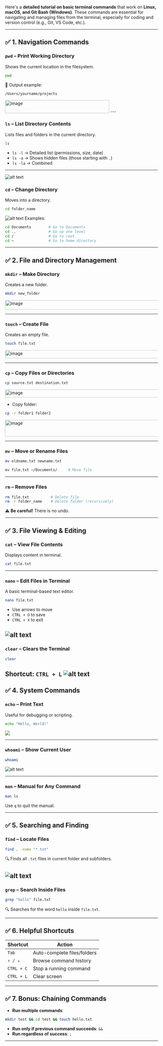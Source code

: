 Here's a **detailed tutorial on basic terminal commands** that work on **Linux, macOS, and Git Bash (Windows)**. These commands are essential for navigating and managing files from the terminal, especially for coding and version control (e.g., Git, VS Code, etc.).

---

## ✅ 1. **Navigation Commands**

### `pwd` – Print Working Directory

Shows the current location in the filesystem.

```bash
pwd
```


📌 Output example:

```
/Users/yourname/projects
```
<img width="343" height="43" alt="image" src="https://github.com/user-attachments/assets/da09b07d-82eb-4771-a807-59a7731bd1d2" />
---

### `ls` – List Directory Contents

Lists files and folders in the current directory.

```bash
ls
```

* `ls -l` → Detailed list (permissions, size, date)
* `ls -a` → Shows hidden files (those starting with `.`)
* `ls -la` → Combined

---
![alt text](image-1.png)

### `cd` – Change Directory

Moves into a directory.

```bash
cd folder_name
```

![alt text](image-2.png)
Examples:

```bash
cd Documents        # Go to Documents
cd ..               # Go up one level
cd /                # Go to root
cd ~                # Go to home directory
```

---

## ✅ 2. **File and Directory Management**

### `mkdir` – Make Directory

Creates a new folder.

```bash
mkdir new_folder
```
<img width="825" height="31" alt="image" src="https://github.com/user-attachments/assets/334e6612-f55a-4da9-a07e-d717a077f350" />

---

### `touch` – Create File

Creates an empty file.

```bash
touch file.txt
```
<img width="720" height="27" alt="image" src="https://github.com/user-attachments/assets/79ab3e77-8999-4e28-a106-c9c723327186" />

---

### `cp` – Copy Files or Directories

```bash
cp source.txt destination.txt
```
<img width="824" height="26" alt="image" src="https://github.com/user-attachments/assets/5437d523-0037-4237-886b-4f3a45353bb5" />

* Copy folder:

```bash
cp -r folder1 folder2
```
<img width="824" height="55" alt="image" src="https://github.com/user-attachments/assets/148098c8-3891-4da8-b7e9-bc0d74a5a103" />

---

### `mv` – Move or Rename Files

```bash
mv oldname.txt newname.txt
```

```bash
mv file.txt ~/Documents/     # Move file
```

---

### `rm` – Remove Files

```bash
rm file.txt          # Delete file
rm -r folder_name    # Delete folder (recursively)
```

⚠️ **Be careful!** There is no undo.

---

## ✅ 3. **File Viewing & Editing**

### `cat` – View File Contents

Displays content in terminal.

```bash
cat file.txt
```

---

### `nano` – Edit Files in Terminal

A basic terminal-based text editor.

```bash
nano file.txt
```

* Use arrows to move
* `CTRL + O` to save
* `CTRL + X` to exit


![alt text](image-3.png)
---

### `clear` – Clears the Terminal

```bash
clear
```

Shortcut: `CTRL + L`
![alt text](image-4.png)
---

## ✅ 4. **System Commands**

### `echo` – Print Text

Useful for debugging or scripting.

```bash
echo "Hello, World!"
```
![](image-5.png)

---

### `whoami` – Show Current User

```bash
whoami
```
![alt text](image-6.png)

---

### `man` – Manual for Any Command

```bash
man ls
```

Use `q` to quit the manual.

---

## ✅ 5. **Searching and Finding**

### `find` – Locate Files

```bash
find . -name "*.txt"
```

🔍 Finds all `.txt` files in current folder and subfolders.

![alt text](image-8.png)
---

### `grep` – Search Inside Files

```bash
grep "hello" file.txt
```

🔍 Searches for the word `hello` inside `file.txt`.


---

## ✅ 6. **Helpful Shortcuts**

| Shortcut   | Action                      |
| ---------- | --------------------------- |
| `Tab`      | Auto-complete files/folders |
| `↑ / ↓`    | Browse command history      |
| `CTRL + C` | Stop a running command      |
| `CTRL + L` | Clear screen                |

---

## ✅ 7. **Bonus: Chaining Commands**

* **Run multiple commands**:

```bash
mkdir test && cd test && touch hello.txt
```

* **Run only if previous command succeeds**: `&&`
* **Run regardless of success**: `;`

---
